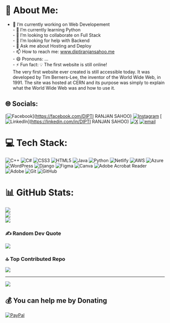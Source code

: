 # 💫 About Me:
- 🔭 I’m currently working on Web Developement<br>- 🌱 I’m currently learning Python<br>- 👯 I’m looking to collaborate on Full Stack <br>- 🤔 I’m looking for help with Backend<br>- 💬 Ask me about Hosting and Deploy<br>- 📫 How to reach me: www.diptiranjansahoo.me<br>- 😄 Pronouns: ...<br>- ⚡ Fun fact: 💡 The first website is still online!<br>The very first website ever created is still accessible today. It was developed by Tim Berners-Lee, the inventor of the World Wide Web, in 1991. The site was hosted at CERN and its purpose was simply to explain what the World Wide Web was and how to use it.


## 🌐 Socials:
[![Facebook](https://img.shields.io/badge/Facebook-%231877F2.svg?logo=Facebook&logoColor=white)](https://facebook.com/DIPTI RANJAN SAHOO) [![Instagram](https://img.shields.io/badge/Instagram-%23E4405F.svg?logo=Instagram&logoColor=white)](https://instagram.com/k_a_n_h_a__0205) [![LinkedIn](https://img.shields.io/badge/LinkedIn-%230077B5.svg?logo=linkedin&logoColor=white)](https://linkedin.com/in/DIPTI RANJAN SAHOO) [![X](https://img.shields.io/badge/X-black.svg?logo=X&logoColor=white)](https://x.com/@Diptiranja55858) [![email](https://img.shields.io/badge/Email-D14836?logo=gmail&logoColor=white)](mailto:sahoo.diptiranjan.itm020@gmail.com) 

# 💻 Tech Stack:
![C++](https://img.shields.io/badge/c++-%2300599C.svg?style=for-the-badge&logo=c%2B%2B&logoColor=white) ![C#](https://img.shields.io/badge/c%23-%23239120.svg?style=for-the-badge&logo=csharp&logoColor=white) ![CSS3](https://img.shields.io/badge/css3-%231572B6.svg?style=for-the-badge&logo=css3&logoColor=white) ![HTML5](https://img.shields.io/badge/html5-%23E34F26.svg?style=for-the-badge&logo=html5&logoColor=white) ![Java](https://img.shields.io/badge/java-%23ED8B00.svg?style=for-the-badge&logo=openjdk&logoColor=white) ![Python](https://img.shields.io/badge/python-3670A0?style=for-the-badge&logo=python&logoColor=ffdd54) ![Netlify](https://img.shields.io/badge/netlify-%23000000.svg?style=for-the-badge&logo=netlify&logoColor=#00C7B7) ![AWS](https://img.shields.io/badge/AWS-%23FF9900.svg?style=for-the-badge&logo=amazon-aws&logoColor=white) ![Azure](https://img.shields.io/badge/azure-%230072C6.svg?style=for-the-badge&logo=microsoftazure&logoColor=white) ![WordPress](https://img.shields.io/badge/WordPress-%23117AC9.svg?style=for-the-badge&logo=WordPress&logoColor=white) ![Django](https://img.shields.io/badge/django-%23092E20.svg?style=for-the-badge&logo=django&logoColor=white) ![Figma](https://img.shields.io/badge/figma-%23F24E1E.svg?style=for-the-badge&logo=figma&logoColor=white) ![Canva](https://img.shields.io/badge/Canva-%2300C4CC.svg?style=for-the-badge&logo=Canva&logoColor=white) ![Adobe Acrobat Reader](https://img.shields.io/badge/Adobe%20Acrobat%20Reader-EC1C24.svg?style=for-the-badge&logo=Adobe%20Acrobat%20Reader&logoColor=white) ![Adobe](https://img.shields.io/badge/adobe-%23FF0000.svg?style=for-the-badge&logo=adobe&logoColor=white) ![Git](https://img.shields.io/badge/git-%23F05033.svg?style=for-the-badge&logo=git&logoColor=white) ![GitHub](https://img.shields.io/badge/github-%23121011.svg?style=for-the-badge&logo=github&logoColor=white)
# 📊 GitHub Stats:
![](https://github-readme-stats.vercel.app/api?username=DYNAMICDIPTI020&theme=midnight-purple&hide_border=false&include_all_commits=false&count_private=false)<br/>
![](https://nirzak-streak-stats.vercel.app/?user=DYNAMICDIPTI020&theme=midnight-purple&hide_border=false)<br/>
![](https://github-readme-stats.vercel.app/api/top-langs/?username=DYNAMICDIPTI020&theme=midnight-purple&hide_border=false&include_all_commits=false&count_private=false&layout=compact)

### ✍️ Random Dev Quote
![](https://quotes-github-readme.vercel.app/api?type=horizontal&theme=radical)

### 🔝 Top Contributed Repo
![](https://github-contributor-stats.vercel.app/api?username=DYNAMICDIPTI020&limit=5&theme=dark&combine_all_yearly_contributions=true)

---
[![](https://visitcount.itsvg.in/api?id=DYNAMICDIPTI020&icon=0&color=0)](https://visitcount.itsvg.in)

  ## 💰 You can help me by Donating
  [![PayPal](https://img.shields.io/badge/PayPal-00457C?style=for-the-badge&logo=paypal&logoColor=white)](https://paypal.me/sahoodiptiranjan2006@gmailcom) 

  
<!-- Proudly created with GPRM ( https://gprm.itsvg.in ) -->
